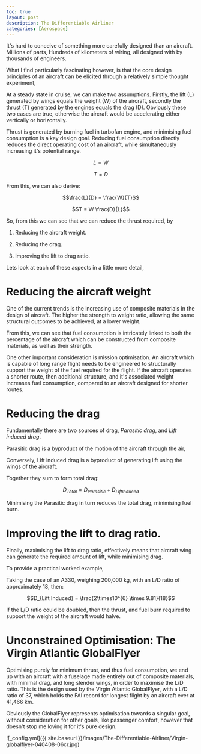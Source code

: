 ```yaml
---
toc: true
layout: post
description: The Differentiable Airliner
categories: [Aerospace]
---
```


It's hard to conceive of something more carefully designed than an aircraft. Millions of parts, Hundreds of kilometers of wiring, all designed with by thousands of engineers. 

What I find particularly fascinating however, is that the core design principles of an aircraft can be elicited through a relatively simple thought experiment,


At a steady state in cruise, we can make two assumptions. Firstly, the lift (L) generated by wings equals the weight (W) of the aircraft, secondly the thrust (T) generated by the engines equals the drag (D). Obviously these two cases are true, otherwise the aircraft would be accelerating either vertically or horizontally.

Thrust is generated by burning fuel in turbofan engine, and minimising fuel consumption is a key design goal. Reducing fuel consumption directly reduces the direct operating cost of an aircraft, while simultaneously increasing it's potential range. 


$$L=W$$

$$T=D$$


From this, we can also derive:

$$\frac{L}{D} = \frac{W}{T}$$


$$T = W \frac{D}{L}$$


So, from this we can see that we can reduce the thrust required, by 

1. Reducing the aircraft weight.

2. Reducing the drag.

3. Improving the lift to drag ratio.


Lets look at each of these aspects in a little more detail,

Reducing the aircraft weight
===============

One of the current trends is the increasing use of composite materials in the design of aircraft. The higher the strength to weight ratio, allowing the same structural outcomes to be achieved, at a lower weight. 

From this, we can see that fuel consumption is intricately linked to both the percentage of the aircraft which can be constructed from composite materials, as well as their strength. 

One other important consideration is mission optimisation. An aircraft which is capable of long range flight needs to be engineered to structurally support the weight of the fuel required for the flight. If the aircraft operates a shorter route, then additional structure, and it's associated weight increases fuel consumption, compared to an aircraft designed for shorter routes.



Reducing the drag
===============
Fundamentally there are two sources of drag, *Parasitic  drag*, and *Lift induced drag*. 

Parasitic drag is a byproduct of the motion of the aircraft through the air,

Conversely, Lift induced drag is a byproduct of generating lift using the wings of the aircraft.

Together they sum to form total drag:

$$D_{Total} = D_{Parasitic } + D_{Lift Induced}$$

Minimising the Parasitic drag in turn reduces the total drag, minimising fuel burn.


Improving the lift to drag ratio.
===============
Finally, maximising the lift to drag ratio, effectively means that aircraft wing can generate the required amount of lift, while minimising drag. 

To provide a practical worked example, 

Taking the case of an A330, weighing 200,000 kg, with an  L/D ratio of approximately 18,  then:

$$D_{Lift Induced}  = \frac{2\times10^{6}  \times 9.81}{18}$$


If the L/D ratio could be doubled, then the thrust, and fuel burn required to support the weight of the aircraft would halve.


Unconstrained Optimisation: The Virgin Atlantic GlobalFlyer
===============

Optimising purely for minimum thrust, and thus fuel consumption, we end up with an aircraft with a fuselage made entirely out of composite materials, with minimal drag, and long slender wings, in order to maximise the L/D ratio. This is the design used by the Virgin Atlantic GlobalFlyer, with a L/D ratio of 37,  which holds the FAI record for longest flight by an aircraft ever at 41,466 km.


Obviously the GlobalFlyer represents optimisation towards a singular goal, without consideration for other goals, like passenger comfort, however that doesn't stop me loving it for it's pure design.


![_config.yml]({{ site.baseurl }}/images/The-Differentiable-Airliner/Virgin-globalflyer-040408-06cr.jpg)